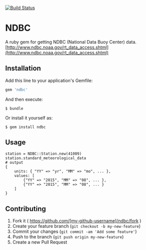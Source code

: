 [![Build Status](https://travis-ci.org/ryanhertz/ndbc.svg?branch=master)](https://travis-ci.org/ryanhertz/ndbc)

# NDBC

A ruby gem for getting NDBC (National Data Buoy Center) data.
[http://www.ndbc.noaa.gov/rt_data_access.shtml](http://www.ndbc.noaa.gov/rt_data_access.shtml)

## Installation

Add this line to your application's Gemfile:

```ruby
gem 'ndbc'
```

And then execute:

    $ bundle

Or install it yourself as:

    $ gem install ndbc

## Usage

```
station = NDBC::Station.new(41009)
station.standard_meteorological_data
# output
{
    units: { "YY" => "yr", "MM" => "mo", ... },
    values: [
        {"YY" => "2015", "MM" => "08", ... },
        {"YY" => "2015", "MM" => "08", ... }
    ]
}
```

## Contributing

1. Fork it ( https://github.com/[my-github-username]/ndbc/fork )
2. Create your feature branch (`git checkout -b my-new-feature`)
3. Commit your changes (`git commit -am 'Add some feature'`)
4. Push to the branch (`git push origin my-new-feature`)
5. Create a new Pull Request

